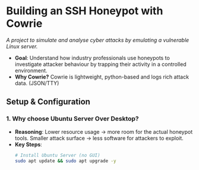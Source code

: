 # Building an SSH Honeypot with Cowrie
*A project to simulate and analyse cyber attacks by emulating a vulnerable Linux server.*  

- **Goal**: Understand how industry professionals use honeypots to investigate attacker behaviour by trapping their activity in a controlled environment.  
- **Why Cowrie?** Cowrie is lightweight, python-based and logs rich attack data. (JSON/TTY)

## **Setup & Configuration**  
### **1. Why choose Ubuntu Server Over Desktop?**  
- **Reasoning**: Lower resource usage → more room for the actual honeypot tools.
Smaller attack surface → less software for attackers to exploit.
- **Key Steps**:  
  ```bash
  # Install Ubuntu Server (no GUI)
  sudo apt update && sudo apt upgrade -y

